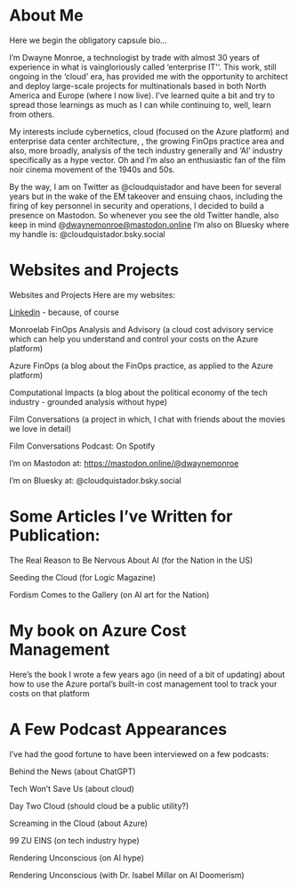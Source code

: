# About Me

Here we begin the obligatory capsule bio…

I’m Dwayne Monroe, a technologist by trade with almost 30 years of experience in what is vaingloriously called ‘enterprise IT'‘. This work, still ongoing in the ‘cloud’ era, has provided me with the opportunity to architect and deploy large-scale projects for multinationals based in both North America and Europe (where I now live). I’ve learned quite a bit and try to spread those learnings as much as I can while continuing to, well, learn from others.

My interests include cybernetics, cloud (focused on the Azure platform) and enterprise data center architecture, , the growing FinOps practice area and also, more broadly, analysis of the tech industry generally and ‘AI’ industry specifically as a hype vector.  Oh and I’m also an enthusiastic fan of the film noir cinema movement of the 1940s and 50s.

By the way, I am on Twitter as @cloudquistador and have been for several years but in the wake of the EM takeover and ensuing chaos, including the firing of key personnel in security and operations, I decided to build a presence on Mastodon. So whenever you see the old Twitter handle, also keep in mind @dwaynemonroe@mastodon.online I’m also on Bluesky where my handle is: @cloudquistador.bsky.social

# Websites and Projects

Websites and Projects
Here are my websites:

[Linkedin](https://www.linkedin.com/in/cloudquistador/) - because, of course

Monroelab FinOps Analysis and Advisory (a cloud cost advisory service which can help you understand and control your costs on the Azure platform)

Azure FinOps (a blog about the FinOps practice, as applied to the Azure platform)

Computational Impacts (a blog about the political economy of the tech industry - grounded analysis without hype)

Film Conversations (a project in which, I chat with friends about the movies we love in detail)

Film Conversations Podcast: On Spotify

I’m on Mastodon at: https://mastodon.online/@dwaynemonroe

I’m on Bluesky at: @cloudquistador.bsky.social

# Some Articles I’ve Written for Publication:

The Real Reason to Be Nervous About AI (for the Nation in the US)

Seeding the Cloud (for Logic Magazine)

Fordism Comes to the Gallery (on AI art for the Nation)

# My book on Azure Cost Management

Here’s the book I wrote a few years ago (in need of a bit of updating) about how to use the Azure portal’s built-in cost management tool to track your costs on that platform

# A Few Podcast Appearances

I’ve had the good fortune to have been interviewed on a few podcasts:

Behind the News (about ChatGPT)

Tech Won’t Save Us (about cloud)

Day Two Cloud (should cloud be a public utility?)

Screaming in the Cloud (about Azure)

99 ZU EINS (on tech industry hype)

Rendering Unconscious (on AI hype)

Rendering Unconscious (with Dr. Isabel Millar on AI Doomerism)

